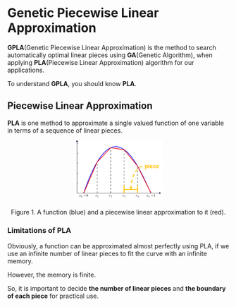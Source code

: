 # Genetic Piecewise Linear Approximation

**GPLA**(Genetic Piecewise Linear Approximation) is the method to search automatically optimal linear pieces using **GA**(Genetic Algorithm), when applying **PLA**(Piecewise Linear Approximation) algorithm for our applications.

To understand **GPLA**, you should know **PLA**.

## Piecewise Linear Approximation

**PLA** is one method to approximate a single valued function of one variable in terms of a sequence of linear pieces.

<p align="center"><img src="./figures/fig1_example_of_pla.png" width="40%"></p>

<p align="center">Figure 1. A function (blue) and a piecewise linear approximation to it (red).</p>


### Limitations of PLA

Obviously, a function can be approximated almost perfectly using PLA, if we use an infinite number of linear pieces to fit the curve with an infinite memory.

However, the memory is finite.

So, it is important to decide **the number of linear pieces** and **the boundary of each piece** for practical use.
